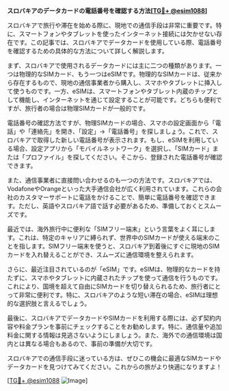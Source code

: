 **スロバキアのデータカードの電話番号を確認する方法[[TG💪+ @esim1088](https://t.me/s/esim1088)]**

スロバキアで旅行や滞在を始める際に、現地での通信手段は非常に重要です。特に、スマートフォンやタブレットを使ったインターネット接続には欠かせない存在です。この記事では、スロバキアでデータカードを使用している際、電話番号を確認するための具体的な方法について詳しく解説します。

まず、スロバキアで使用されるデータカードには主に二つの種類があります。一つは物理的なSIMカード、もう一つはeSIMです。物理的なSIMカードは、従来から存在するもので、現地の通信事業者から購入し、スマホやタブレットに挿入して使うものです。一方、eSIMは、スマートフォンやタブレット内蔵のチップとして機能し、インターネットを通じて設定することが可能です。どちらも便利ですが、旅行者の場合は物理SIMカードが一般的です。

電話番号の確認方法ですが、物理SIMカードの場合、スマホの設定画面から「電話」や「連絡先」を開き、「設定」→「電話番号」を探しましょう。これで、スロバキアで取得した新しい電話番号が表示されます。もし、eSIMを利用している場合、設定アプリから「モバイルネットワーク」を選択し、「SIMカード」または「プロファイル」を探してください。そこから、登録された電話番号が確認できます。

また、通信事業者に直接問い合わせるのも一つの方法です。スロバキアでは、VodafoneやOrangeといった大手通信会社が広く利用されています。これらの会社のカスタマーサポートに電話をかけることで、簡単に電話番号を確認できます。ただし、英語やスロバキア語で話す必要があるため、準備しておくとスムーズです。

最近では、海外旅行中に便利な「SIMフリー端末」という言葉をよく耳にします。これは、特定のキャリアに縛られず、世界中のSIMカードが使える端末のことを指します。SIMフリー端末を使うと、スロバキア到着後にすぐに現地のSIMカードを入れ替えることができ、スムーズに通信環境を整えられます。

さらに、最近注目されているのが「eSIM」です。eSIMは、物理的なカードを持たずに、スマホやタブレットに内蔵されたチップを使って通信を行うものです。これにより、国境を超えて自由にSIMカードを切り替えられるため、旅行者にとって非常に便利です。特に、スロバキアのような短い滞在の場合、eSIMは理想的な選択肢と言えるでしょう。

最後に、スロバキアでデータカードやSIMカードを利用する際には、必ず契約内容や料金プランを事前にチェックすることをお勧めします。特に、通信量や追加料金に関する情報は見逃さないようにしましょう。また、海外での通信環境は国内とは異なる場合もあるので、事前の準備が大切です。

スロバキアでの通信手段に迷っている方は、ぜひこの機会に最適なSIMカードやデータカードを見つけてみてください。これからの旅がより快適になりますよ！

[[TG💪+ @esim1088](https://t.me/s/esim1088) ![Image](https://i.postimg.cc/Y0z9fWf4/image.png)]